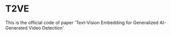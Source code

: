 # T2VE
This is the official code of paper 'Text-Vision Embedding for Generalized AI-Generated Video Detection'.
